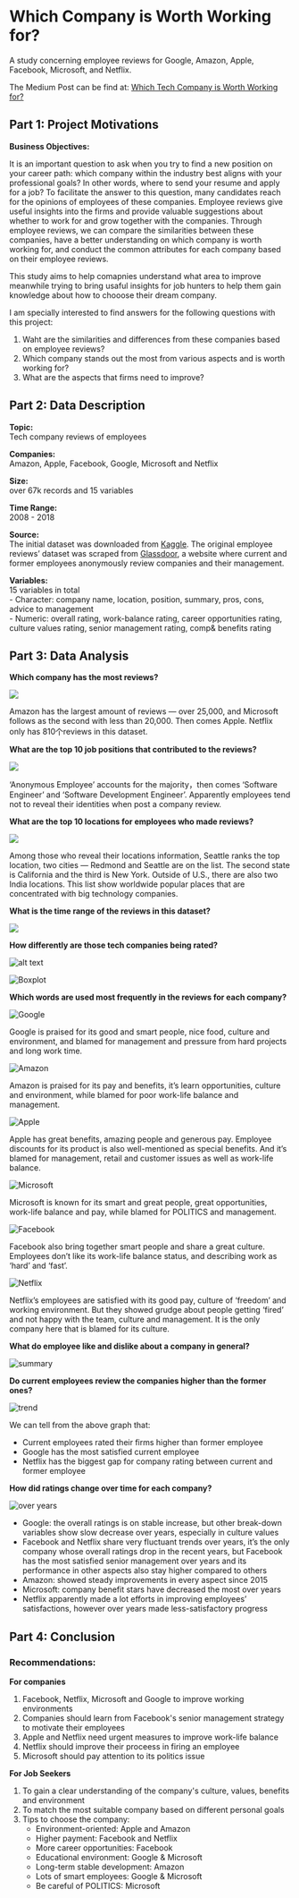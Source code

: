 # Which Company is Worth Working for?

A study concerning employee reviews for Google, Amazon, Apple, Facebook, Microsoft, and Netflix. 

The Medium Post can be find at: [Which Tech Company is Worth Working for?](https://medium.com/@ls3583/which-tech-company-is-worth-working-for-c21c10f6f1f1)


## Part 1: Project Motivations

**Business Objectives:**     

It is an important question to ask when you try to find a new position on your career path: which company within the industry best aligns with your professional goals? In other words, where to send your resume and apply for a job? To facilitate the answer to this question, many candidates reach for the opinions of employees of these companies. Employee reviews give useful insights into the firms and provide valuable suggestions about whether to work for and grow together with the companies. Through employee reviews, we can compare the similarities between these companies, have a better understanding on which company is worth working for, and conduct the common attributes for each company based on their employee reviews.  

This study aims to help comapnies understand what area to improve meanwhile trying to bring usaful insights for job hunters to help them gain knowledge about how to chooose their dream company. 

I am specially interested to find answers for the following questions with this project: 

1. Waht are the similarities and differences from these companies based on employee reviews?  
2. Which company stands out the most from various aspects and is worth working for?  
3. What are the aspects that firms need to improve?  

## Part 2: Data Description  

**Topic:**  
	Tech company reviews of employees  

**Companies:**  
	Amazon, Apple, Facebook, Google, Microsoft and Netflix 

**Size:**  
	over 67k records and 15 variables 

**Time Range:**     
	2008 - 2018  

**Source:**   
	The initial dataset was downloaded from [Kaggle](www.kaggle.com). The original employee reviews’ dataset was scraped from [Glassdoor](www.glassdoor.com), a website where current and former employees anonymously review companies and their management. 

**Variables:**   
	15 variables in total   
	- Character: company name, location, position, summary, pros, cons, advice to management   
	- Numeric: overall rating, work-balance rating, career opportunities rating, culture values rating, senior management rating, comp& benefits rating


## Part 3: Data Analysis  

**Which company has the most reviews?**  

![](https://github.com/lisu1222/which-company-worth-working-for/blob/master/images/count_reviews.png)

Amazon has the largest amount of reviews — over 25,000, and Microsoft follows as the second with less than 20,000. Then comes Apple. Netflix only has 810个reviews in this dataset.

**What are the top 10 job positions that contributed to the reviews?**  

![](https://github.com/lisu1222/which-company-worth-working-for/blob/master/images/positions.png)

‘Anonymous Employee’ accounts for the majority，then comes ‘Software Engineer’ and ‘Software Development Engineer’. Apparently employees tend not to reveal their identities when post a company review.

**What are the top 10 locations for employees who made reviews?**  

![](https://github.com/lisu1222/which-company-worth-working-for/blob/master/images/locations.png)

Among those who reveal their locations information, Seattle ranks the top location, two cities — Redmond and Seattle are on the list. The second state is California and the third is New York. Outside of U.S., there are also two India locations. This list show worldwide popular places that are concentrated with big technology companies.

**What is the time range of the reviews in this dataset?**  

![](https://github.com/lisu1222/which-company-worth-working-for/blob/master/images/time_range.png)


**How differently are those tech companies being rated?**  

![alt text](https://github.com/lisu1222/which-company-worth-working-for/blob/master/images/ratings.png)

![Boxplot](https://github.com/lisu1222/which-company-worth-working-for/blob/master/images/boxplots.png)


**Which words are used most frequently in the reviews for each company?**

![Google](https://github.com/lisu1222/which-company-worth-working-for/blob/master/images/google.png)

Google is praised for its good and smart people, nice food, culture and environment, and blamed for management and pressure from hard projects and long work time.

![Amazon](https://github.com/lisu1222/which-company-worth-working-for/blob/master/images/amazon.png)

Amazon is praised for its pay and benefits, it’s learn opportunities, culture and environment, while blamed for poor work-life balance and management.

![Apple](https://github.com/lisu1222/which-company-worth-working-for/blob/master/images/apple.png)

Apple has great benefits, amazing people and generous pay. Employee discounts for its product is also well-mentioned as special benefits. And it’s blamed for management, retail and customer issues as well as work-life balance.

![Microsoft](https://github.com/lisu1222/which-company-worth-working-for/blob/master/images/microsoft.png)

Microsoft is known for its smart and great people, great opportunities, work-life balance and pay, while blamed for POLITICS and management.

![Facebook](https://github.com/lisu1222/which-company-worth-working-for/blob/master/images/facebook.png)

Facebook also bring together smart people and share a great culture. Employees don’t like its work-life balance status, and describing work as ‘hard’ and ‘fast’.

![Netflix](https://github.com/lisu1222/which-company-worth-working-for/blob/master/images/netflix.png)

Netflix’s employees are satisfied with its good pay, culture of ‘freedom’ and working environment. But they showed grudge about people getting ‘fired’ and not happy with the team, culture and management. It is the only company here that is blamed for its culture.


**What do employee like and dislike about a company in general?**

![summary](https://github.com/lisu1222/which-company-worth-working-for/blob/master/images/summary.png)

**Do current employees review the companies higher than the former ones?**

![trend](https://github.com/lisu1222/which-company-worth-working-for/blob/master/images/trend_status.png)

We can tell from the above graph that:
- Current employees rated their firms higher than former employee
- Google has the most satisfied current employee
- Netflix has the biggest gap for company rating between current and former employee

**How did ratings change over time for each company?**

![over years](https://github.com/lisu1222/which-company-worth-working-for/blob/master/images/over_years.png)

 - Google: the overall ratings is on stable increase, but other break-down variables show slow decrease over years, especially in culture values
 - Facebook and Netflix share very fluctuant trends over years, it’s the only company whose overall ratings drop in the recent years, but Facebook has the most satisfied senior management over years and its performance in other aspects also stay higher compared to others
 - Amazon: showed steady improvements in every aspect since 2015
 - Microsoft: company benefit stars have decreased the most over years
 - Netflix apparently made a lot efforts in improving employees’ satisfactions, however over years made less-satisfactory progress


## Part 4: Conclusion

### Recommendations:

**For companies**

1. Facebook, Netflix, Microsoft and Google to improve working environments
2. Companies should learn from Facebook's senior management strategy to motivate their employees
3. Apple and Netflix need urgent measures to improve work-life balance
4. Netflix should improve their proceess in firing an employee  
5. Microsoft should pay attention to its politics issue

**For Job Seekers**

1. To gain a clear understanding of the company's culture, values, benefits and environment
2. To match the most suitable company based on different personal goals
3. Tips to choose the company:
	- Environment-oriented: Apple and Amazon
	- Higher payment: Facebook and Netflix
	- More career opportunities: Facebook
	- Educational environment: Google & Microsoft
	- Long-term stable development: Amazon
	- Lots of smart employees: Google & Microsoft
	- Be careful of POLITICS: Microsoft



